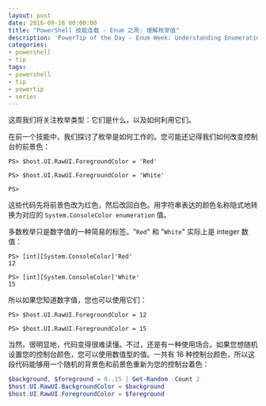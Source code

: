 ```yaml
---
layout: post
date: 2016-09-28 00:00:00
title: "PowerShell 技能连载 - Enum 之周: 理解枚举值"
description: 'PowerTip of the Day - Enum Week: Understanding Enumeration Values'
categories:
- powershell
- tip
tags:
- powershell
- tip
- powertip
- series
---
```

这周我们将关注枚举类型：它们是什么，以及如何利用它们。

在前一个技能中，我们探讨了枚举是如何工作的。您可能还记得我们如何改变控制台的前景色：

```shell
PS> $host.UI.RawUI.ForegroundColor = 'Red'

PS> $host.UI.RawUI.ForegroundColor = 'White'

PS>
```

这些代码先将前景色改为红色，然后改回白色。用字符串表达的颜色名称隐式地转换为对应的 `System.ConsoleColor enumeration` 值。

多数枚举只是数字值的一种简易的标签。"`Red`" 和 "`White`" 实际上是 integer 数值：

```shell
PS> [int][System.ConsoleColor]'Red'
12

PS> [int][System.ConsoleColor]'White'
15
```

所以如果您知道数字值，您也可以使用它们：

```shell
PS> $host.UI.RawUI.ForegroundColor = 12

PS> $host.UI.RawUI.ForegroundColor = 15
```

当然，很明显地，代码变得很难读懂。不过，还是有一种使用场合。如果您想随机设置您的控制台颜色，您可以使用数值型的值。一共有 16 种控制台颜色，所以这段代码能够用一个随机的背景色和前景色重新为您的控制台着色：

```powershell
$background, $foreground = 0..15 | Get-Random -Count 2
$host.UI.RawUI.BackgroundColor = $background
$host.UI.RawUI.ForegroundColor = $foreground
```

<!--本文国际来源：[Enum Week: Understanding Enumeration Values](http://community.idera.com/powershell/powertips/b/tips/posts/enum-week-understanding-enumeration-values)-->

